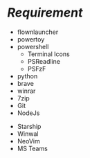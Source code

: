 # **_Requirement_**

- flownlauncher
- powertoy
- powershell
  - Terminal Icons
  - PSReadline
  - PSFzF
- python
- brave
- winrar
- 7zip
- Git
- NodeJs

* Starship
* Winwal
* NeoVim
* MS Teams
